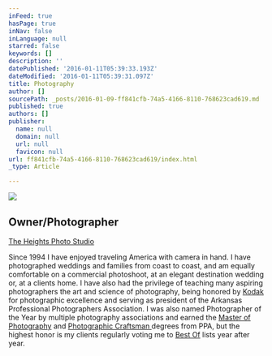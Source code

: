 ```yaml
---
inFeed: true
hasPage: true
inNav: false
inLanguage: null
starred: false
keywords: []
description: ''
datePublished: '2016-01-11T05:39:33.193Z'
dateModified: '2016-01-11T05:39:31.097Z'
title: Photography
author: []
sourcePath: _posts/2016-01-09-ff841cfb-74a5-4166-8110-768623cad619.md
published: true
authors: []
publisher:
  name: null
  domain: null
  url: null
  favicon: null
url: ff841cfb-74a5-4166-8110-768623cad619/index.html
_type: Article

---
```

![](https://s3-us-west-2.amazonaws.com/the-grid-img/p/db904930fd1001f9c096938a77f1c9fa186a843d.jpg)

## Owner/Photographer   
[The Heights Photo Studio][0]

Since 1994 I have enjoyed traveling America with camera in hand. I have photographed weddings and families from coast to coast, and am equally comfortable on a commercial photoshoot, at an elegant destination wedding or, at a clients home.  I have also had the privilege of teaching many aspiring photographers the art and science of photography, being honored by [Kodak][1] for photographic excellence and serving as president of the Arkansas Professional Photographers Association.  I was also named Photographer of the Year by multiple photography associations and earned the [Master of Photography][2] and [Photographic Craftsman ][3]degrees from PPA, but the highest honor is my clients regularly voting me to [Best Of][4] lists year after year.

[0]: https://thegrid.ai/lance-johnston-photographer/
[1]: https://thegrid.ai/links/fb8bd83f-04d4-4456-8865-5cdc0f79264b/
[2]: https://thegrid.ai/links/master-of-photography/
[3]: https://thegrid.ai/links/c41629d4-1861-42fc-96c3-cee4588d9e63/
[4]: http://arkansaslife.com/readers-choice/